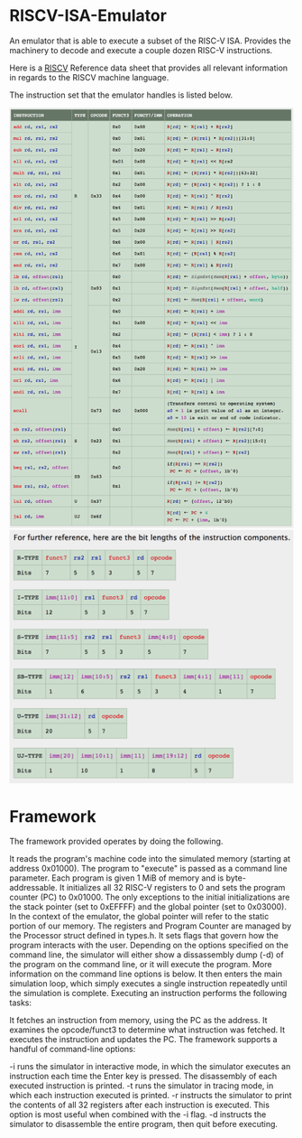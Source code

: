 # RISCV-ISA-Emulator

An emulator that is able to execute a subset of the RISC-V ISA. Provides the machinery to decode and execute a couple dozen RISC-V instructions.

Here is a [RISCV](http://inst.eecs.berkeley.edu/~cs61c/fa17/img/riscvcard.pdf) Reference data sheet that provides all relevant information in regards to the RISCV machine language.

The instruction set that the emulator handles is listed below.

![P1](https://github.com/sameerkhanna786/RISCV-ISA-Emulator/blob/master/Pictures/P1.png)
![P2](https://github.com/sameerkhanna786/RISCV-ISA-Emulator/blob/master/Pictures/P2.png)

# Framework

The framework provided operates by doing the following.

It reads the program's machine code into the simulated memory (starting at address 0x01000). The program to "execute" is passed as a command line parameter. Each program is given 1 MiB of memory and is byte-addressable.
It initializes all 32 RISC-V registers to 0 and sets the program counter (PC) to 0x01000. The only exceptions to the initial initializations are the stack pointer (set to 0xEFFFF) and the global pointer (set to 0x03000). In the context of the emulator, the global pointer will refer to the static portion of our memory. The registers and Program Counter are managed by the Processor struct defined in types.h.
It sets flags that govern how the program interacts with the user. Depending on the options specified on the command line, the simulator will either show a dissassembly dump (-d) of the program on the command line, or it will execute the program. More information on the command line options is below.
It then enters the main simulation loop, which simply executes a single instruction repeatedly until the simulation is complete. Executing an instruction performs the following tasks:

It fetches an instruction from memory, using the PC as the address.
It examines the opcode/funct3 to determine what instruction was fetched.
It executes the instruction and updates the PC.
The framework supports a handful of command-line options:

-i runs the simulator in interactive mode, in which the simulator executes an instruction each time the Enter key is pressed. The disassembly of each executed instruction is printed.
-t runs the simulator in tracing mode, in which each instruction executed is printed.
-r instructs the simulator to print the contents of all 32 registers after each instruction is executed. This option is most useful when combined with the -i flag.
-d instructs the simulator to disassemble the entire program, then quit before executing.


